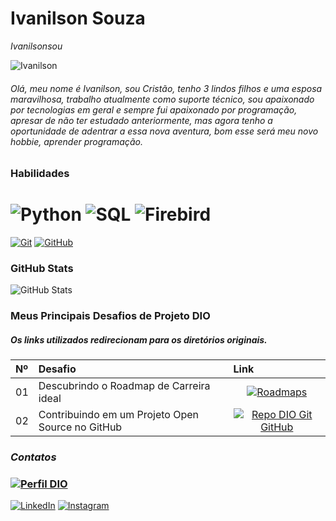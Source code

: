 Ivanilson Souza
===============
_Ivanilsonsou_

![Ivanilson](https://instagram.fudi1-1.fna.fbcdn.net/v/t51.2885-19/371037432_646600517229916_5190976138992038598_n.jpg?stp=dst-jpg_s150x150&_nc_ht=instagram.fudi1-1.fna.fbcdn.net&_nc_cat=104&_nc_ohc=N5i1Deg4HKcAX8vEGFb&edm=ACWDqb8BAAAA&ccb=7-5&oh=00_AfDs0sfv4dLr9C5EpTgkjK1N3pE2al34jnRKF0lY8d25Cw&oe=6517E715&_nc_sid=ee9879)

###### *Olá, meu nome é Ivanilson, sou Cristão, tenho 3 lindos filhos e uma esposa maravilhosa, trabalho atualmente como suporte técnico, sou apaixonado por tecnologias em geral e sempre fui apaixonado por programação, apresar de não ter estudado anteriormente, mas agora tenho a oportunidade de adentrar a essa nova aventura, bom esse será meu novo hobbie, aprender programação.*

### Habilidades

![Python](https://img.shields.io/badge/Python-000?style=for-the-badge&logo=python&logoColor=30A3DC)
![SQL](https://img.shields.io/badge/SQL-000?style=for-the-badge&logo=mysql&logoColor=30A3DC)
![Firebird](https://img.shields.io/badge/Firebird-000?style=for-the-badge&logo=firefox&logoColor=30A3DC)
===============================================================================
[![Git](https://img.shields.io/badge/Git-000?style=for-the-badge&logo=git&logoColor=E94D5F)](https://git-scm.com/doc) 
[![GitHub](https://img.shields.io/badge/GitHub-000?style=for-the-badge&logo=github&logoColor=30A3DC)](https://docs.github.com/)

### GitHub Stats

![GitHub Stats](https://github-readme-stats.vercel.app/api?username=ivanilsonsou&theme=transparent&bg_color=000&border_color=30A3DC&show_icons=true&icon_color=30A3DC&title_color=E94D5F&text_color=FFF)

### Meus Principais Desafios de Projeto DIO
##### Os links utilizados redirecionam para os diretórios originais.

<table>
  <thead>
    <tr align="left">
      <th>Nº</th>
      <th>Desafio</th>
      <th>Link</th>
    </tr>
  </thead>
  <tbody align="left">
    <tr>
      <td>01</td>
      <td>Descubrindo o Roadmap de Carreira ideal</td>
      <td align="center">
        <a href="https://github.com/digitalinnovationone/roadmaps">
           <img align="center" alt="Roadmaps" src="https://img.shields.io/badge/▶ link-E94D5F?style=for-the-badge&logo=movie&logoColor=FFF">
        </a>
      </td>
    </tr>
    <tr>
      <td>02</td>
      <td>Contribuindo em um Projeto Open Source no GitHub</td>
      <td align="center">
        <a href="https://github.com/elidianaandrade/dio-lab-open-source">
           <img align="center" alt="Repo DIO Git GitHub" src="https://img.shields.io/badge/▶ link-E94D5F?style=for-the-badge&logo=movie&logoColor=FFF">
        </a>
      </td>
    </tr>
  </tbody>
  <tfoot></tfoot>
</table>

### *Contatos*

### [![Perfil DIO](https://img.shields.io/badge/-Meu%20Perfil%20na%20DIO-30A3DC?style=for-the-badge)](https://web.dio.me/users/ivanilson_dg/)
[![LinkedIn](https://img.shields.io/badge/-LinkedIn-000?style=for-the-badge&logo=linkedin&logoColor=30A3DC)](https://www.linkedin.com/in/ivanilson-souza-5a9836122/)
[![Instagram](https://img.shields.io/badge/-Instagram-000?style=for-the-badge&logo=instagram&logoColor=)](https://www.instagram.com/ivanilson_sou/)
